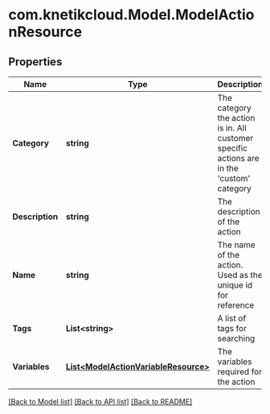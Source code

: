 # com.knetikcloud.Model.ModelActionResource
## Properties

Name | Type | Description | Notes
------------ | ------------- | ------------- | -------------
**Category** | **string** | The category the action is in. All customer specific actions are in the &#39;custom&#39; category | [optional] [default to null]
**Description** | **string** | The description of the action | [default to null]
**Name** | **string** | The name of the action. Used as the unique id for reference | [default to null]
**Tags** | **List&lt;string&gt;** | A list of tags for searching | [optional] [default to null]
**Variables** | [**List&lt;ModelActionVariableResource&gt;**](ModelActionVariableResource.md) | The variables required for the action | [default to null]

[[Back to Model list]](../README.md#documentation-for-models) [[Back to API list]](../README.md#documentation-for-api-endpoints) [[Back to README]](../README.md)

